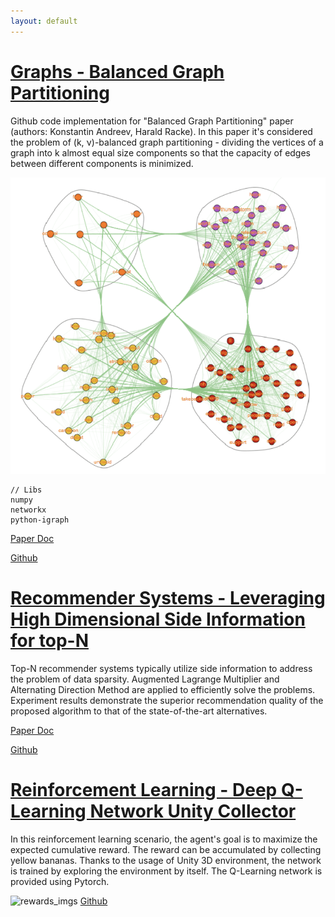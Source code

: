 ```yaml
---
layout: default
---
```





# [Graphs - Balanced Graph Partitioning](https://github.com/IvanVigor/Balanced_Graph_Partitioning)

Github code implementation for "Balanced Graph Partitioning" paper (authors: Konstantin Andreev, Harald Racke). In this paper it's considered the problem of (k, ν)-balanced
graph partitioning - dividing the vertices of a graph into k almost equal size components so that the capacity of edges between different components
is minimized.

![Graphs](https://github.com/IvanVigor/IvanVigor.github.io/blob/main/imgs/graphs.png?raw=true)

```
// Libs
numpy
networkx
python-igraph

```

[Paper Doc](https://www.math.cmu.edu/~kandreev/kpart.pdf)

[Github](https://github.com/IvanVigor/Balanced_Graph_Partitioning)


# [ Recommender Systems - Leveraging High Dimensional Side Information for top-N](https://github.com/IvanVigor/Leveraging-High-Dimensional-Side-Information-for-Top-N-Recommendation)

Top-N recommender systems typically utilize side information to address the problem of data sparsity. Augmented Lagrange Multiplier and Alternating Direction Method are applied to efficiently solve the problems. Experiment results demonstrate the superior recommendation quality of the proposed algorithm to that of the state-of-the-art alternatives.

[Paper Doc](https://arxiv.org/abs/1702.01516)

[Github](https://github.com/IvanVigor/Leveraging-High-Dimensional-Side-Information-for-Top-N-Recommendation)



# [Reinforcement Learning - Deep Q-Learning Network Unity Collector](https://github.com/IvanVigor/Deep-Q-Learning-Network-Unity-collector)

In this reinforcement learning scenario, the agent's goal is to maximize the expected cumulative reward. The reward can be accumulated by collecting yellow bananas. Thanks to the usage of Unity 3D environment, the network is trained by exploring the environment by itself. The Q-Learning network is provided using Pytorch. 

![rewards_imgs](https://miro.medium.com/max/1400/1*kdGFUSFRP9vsRIPFncdPmg.png)
[Github](https://github.com/IvanVigor/Deep-Q-Learning-Network-Unity-collector)



